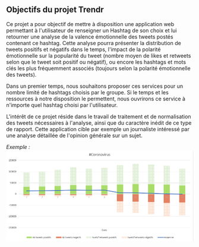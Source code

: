 ## Objectifs du projet Trendr

Ce projet a pour objectif de mettre à disposition une application web permettant à l'utilisateur de renseigner un Hashtag de son choix et lui retourner une analyse de la valence émotionnelle des tweets postés contenant ce hashtag. 
Cette analyse pourra présenter la distribution de tweets positifs et négatifs dans le temps, l'impact de la polarité émotionnelle sur la popularité du tweet (nombre moyen de likes et retweets selon que le tweet soit positif ou négatif), ou encore les hashtags et mots clés les plus fréquemment associés (toujours selon la polarité émotionnelle des tweets).

Dans un premier temps, nous souhaitons proposer ces services pour un nombre limité de hashtags choisis par le groupe. Si le temps et les ressources à notre disposition le permettent, nous ouvrirons ce service à n'importe quel hashtag choisi par l'utilisateur.

L'intérêt de ce projet réside dans le travail de traitement et de normalisation des tweets nécessaires à l'analyse, ainsi que du caractère inédit de ce type de rapport.
Cette application cible par exemple un journaliste intéressé par une analyse détaillée de l'opinion générale sur un sujet.

_Exemple :_
![Image](Exemple.PNG)
